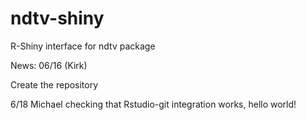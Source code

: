 ndtv-shiny
==========

R-Shiny interface for ndtv package


News: 06/16 (Kirk)

Create the repository

6/18 Michael checking that Rstudio-git integration works, hello world!
